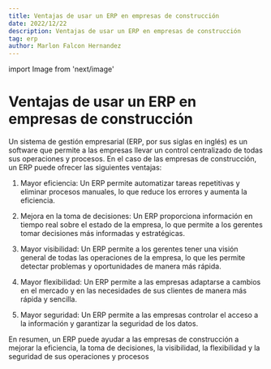 ```yaml
---
title: Ventajas de usar un ERP en empresas de construcción
date: 2022/12/22
description: Ventajas de usar un ERP en empresas de construcción
tag: erp
author: Marlon Falcon Hernandez
---
```

import Image from 'next/image'

# Ventajas de usar un ERP en empresas de construcción

Un sistema de gestión empresarial (ERP, por sus siglas en inglés) es un software que permite a las empresas llevar un control centralizado de todas sus operaciones y procesos. En el caso de las empresas de construcción, un ERP puede ofrecer las siguientes ventajas:

1. Mayor eficiencia: Un ERP permite automatizar tareas repetitivas y eliminar procesos manuales, lo que reduce los errores y aumenta la eficiencia.

2. Mejora en la toma de decisiones: Un ERP proporciona información en tiempo real sobre el estado de la empresa, lo que permite a los gerentes tomar decisiones más informadas y estratégicas.

3. Mayor visibilidad: Un ERP permite a los gerentes tener una visión general de todas las operaciones de la empresa, lo que les permite detectar problemas y oportunidades de manera más rápida.

4. Mayor flexibilidad: Un ERP permite a las empresas adaptarse a cambios en el mercado y en las necesidades de sus clientes de manera más rápida y sencilla.

5. Mayor seguridad: Un ERP permite a las empresas controlar el acceso a la información y garantizar la seguridad de los datos.

En resumen, un ERP puede ayudar a las empresas de construcción a mejorar la eficiencia, la toma de decisiones, la visibilidad, la flexibilidad y la seguridad de sus operaciones y procesos